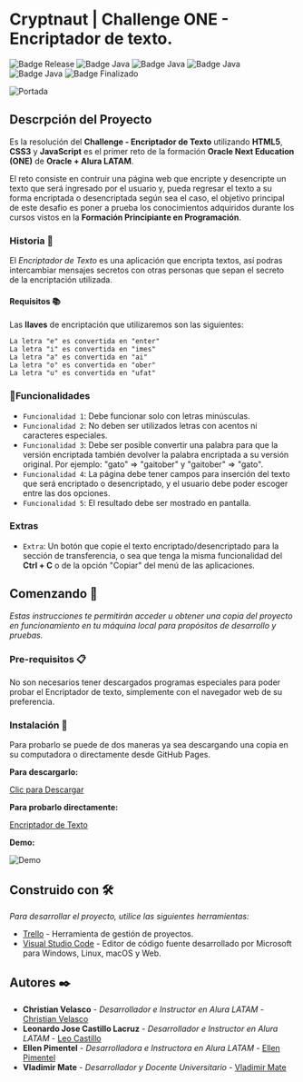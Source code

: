 # Cryptnaut | Challenge ONE - Encriptador de texto.

![Badge Release](https://img.shields.io/badge/Release%20Date:-Marzo-blue)
![Badge Java](https://img.shields.io/badge/HTML5-darkorange)
![Badge Java](https://img.shields.io/badge/CSS3-purple)
![Badge Java](https://img.shields.io/badge/JavaScript-orangered)
![Badge Java](https://img.shields.io/badge/SweetAlert2-red)
![Badge Finalizado](https://img.shields.io/badge/Status:-Finalizado-green)

![Portada](https://raw.githubusercontent.com/mate07/images_system/main/Captura%20de%20pantalla%202024-03-04%20180239.png?token=GHSAT0AAAAAACNL3LTKSGMYGGQ5EMNKVHN2ZPGMU2Q)

## Descrpción del Proyecto

Es la resolución del **Challenge - Encriptador de Texto** utilizando **HTML5**, **CSS3** y **JavaScript** es el primer reto de la formación **Oracle Next Education (ONE)** de **Oracle + Alura LATAM**.

El reto consiste en contruir una página web que encripte y desencripte un texto que será ingresado por el usuario y, pueda regresar el texto a su forma encriptada o desencriptada según sea el caso, el objetivo principal de este desafio es poner a prueba los conocimientos adquiridos durante los cursos vistos en la **Formación Principiante en Programación**.

### Historia 🏦

El _Encriptador de Texto_ es una aplicación que encripta textos, así podras intercambiar mensajes secretos con otras personas que sepan el secreto de la encriptación utilizada.

#### Requisitos 📚

Las **llaves** de encriptación que utilizaremos son las siguientes:

```
La letra "e" es convertida en "enter"
La letra "i" es convertida en "imes"
La letra "a" es convertida en "ai"
La letra "o" es convertida en "ober"
La letra "u" es convertida en "ufat"
```

### :hammer:Funcionalidades

- `Funcionalidad 1`: Debe funcionar solo con letras minúsculas.
- `Funcionalidad 2`: No deben ser utilizados letras con acentos ni caracteres especiales.
- `Funcionalidad 3`: Debe ser posible convertir una palabra para que la versión encriptada también devolver la palabra encriptada a su versión original. Por ejemplo: "gato" => "gaitober" y "gaitober" => "gato".
- `Funcionalidad 4`: La página debe tener campos para inserción del texto que será encriptado o desencriptado, y el usuario debe poder escoger entre las dos opciones.
- `Funcionalidad 5`: El resultado debe ser mostrado en pantalla.

### Extras

- `Extra`: Un botón que copie el texto encriptado/desencriptado para la sección de transferencia, o sea que tenga la misma funcionalidad del **Ctrl + C** o de la opción "Copiar" del menú de las aplicaciones.

## Comenzando 🚀

_Estas instrucciones te permitirán acceder u obtener una copia del proyecto en funcionamiento en tu máquina local para propósitos de desarrollo y pruebas._

### Pre-requisitos 📋

No son necesarios tener descargados programas especiales para poder probar el Encriptador de texto, simplemente con el navegador web de su preferencia.

### Instalación 🔧

Para probarlo se puede de dos maneras ya sea descargando una copia en su computadora o directamente desde GitHub Pages.

**Para descargarlo:**

[Clic para Descargar](https://github.com/mate07/cryptonaut)

**Para probarlo directamente:**

[Encriptador de Texto](https://mate07.github.io/cryptonaut/)

**Demo:**

![Demo](https://raw.githubusercontent.com/mate07/images_system/main/demo-cryptonaut.gif?token=GHSAT0AAAAAACNL3LTLJM547ZFAVUJYLY2WZPGM7WQ)

## Construido con 🛠️

_Para desarrollar el proyecto, utilice las siguientes herramientas:_

* [Trello](https://trello.com/es) - Herramienta de gestión de proyectos.
* [Visual Studio Code](https://code.visualstudio.com/) - Editor de código fuente desarrollado por Microsoft para Windows, Linux, macOS y Web.

## Autores ✒️

* **Christian Velasco** - *Desarrollador e Instructor en Alura LATAM* - [Christian Velasco](https://www.linkedin.com/in/christianpva/)
* **Leonardo Jose Castillo Lacruz** - *Desarrollador e Instructor en Alura LATAM* - [Leo Castillo](https://www.linkedin.com/in/leonardo-castillo-4911571a/)
* **Ellen Pimentel** - *Desarrolladora e Instructora en Alura LATAM* - [Ellen Pimentel](https://www.linkedin.com/in/ellen-p-pimentel/)
* **Vladimir Mate** - *Desarrollador y Docente Universitario* - [Vladimir Mate](https://www.linkedin.com/in/matevladimir/)